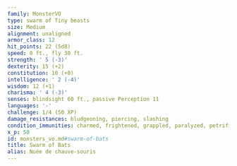 ```yaml
---
family: MonsterVO
type: swarm of Tiny beasts
size: Medium
alignment: unaligned
armor_class: 12
hit_points: 22 (5d8)
speed: 0 ft., fly 30 ft.
strength: ' 5 (-3)'
dexterity: 15 (+2)
constitution: 10 (+0)
intelligence: ' 2 (-4)'
wisdom: 12 (+1)
charisma: ' 4 (-3)'
senses: blindsight 60 ft., passive Perception 11
languages: '-'
challenge: 1/4 (50 XP)
damage_resistances: bludgeoning, piercing, slashing
condition_immunities: charmed, frightened, grappled, paralyzed, petrified, prone, restrained, stunned
x_p: 50
id: monsters_vo.md#swarm-of-bats
title: Swarm of Bats
alias: Nuée de chauve-souris
---
```


